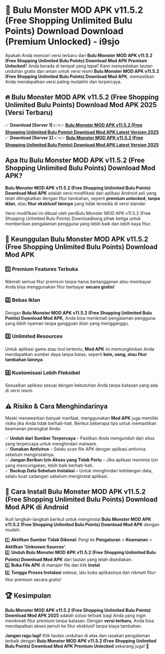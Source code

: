 # 🎯 Bulu Monster MOD APK v11.5.2 (Free Shopping Unlimited Bulu Points) Download  Download (Premium Unlocked) -  i9sjo

Apakah Anda mencari versi terbaru dari **Bulu Monster MOD APK v11.5.2 (Free Shopping Unlimited Bulu Points) Download Mod APK Premium Unlocked**? Anda berada di tempat yang tepat! Kami menyediakan tautan unduhan gratis dan aman untuk versi resmi **Bulu Monster MOD APK v11.5.2 (Free Shopping Unlimited Bulu Points) Download Mod APK**, memastikan Anda mendapatkan versi paling mutakhir dan terpercaya.

## 🔥 Bulu Monster MOD APK v11.5.2 (Free Shopping Unlimited Bulu Points) Download Mod APK 2025 (Versi Terbaru)

✅ **Download [Server 1]** 👉👉 [**Bulu Monster MOD APK v11.5.2 (Free Shopping Unlimited Bulu Points) Download Mod APK Latest Version 2025**](https://momento.my/?title=Bulu_Monster_MOD_APK_v11.5.2_(Free_Shopping_Unlimited_Bulu_Points)_Download)  
✅ **Download [Server 2]** 👉👉 [**Bulu Monster MOD APK v11.5.2 (Free Shopping Unlimited Bulu Points) Download Mod APK Latest Version 2025**](https://momento.my/?title=Bulu_Monster_MOD_APK_v11.5.2_(Free_Shopping_Unlimited_Bulu_Points)_Download)  

## Apa Itu Bulu Monster MOD APK v11.5.2 (Free Shopping Unlimited Bulu Points) Download Mod APK?

**Bulu Monster MOD APK v11.5.2 (Free Shopping Unlimited Bulu Points) Download Mod APK** adalah versi modifikasi dari aplikasi Android asli yang telah ditingkatkan dengan fitur tambahan, seperti **premium unlocked**, **tanpa iklan**, atau **fitur eksklusif lainnya** yang tidak tersedia di versi standar.

Versi modifikasi ini dibuat oleh penBulu Monster MOD APK v11.5.2 (Free Shopping Unlimited Bulu Points) Downloadbang pihak ketiga untuk memberikan pengalaman pengguna yang lebih baik dan lebih kaya fitur.

## 🎯 Keunggulan Bulu Monster MOD APK v11.5.2 (Free Shopping Unlimited Bulu Points) Download Mod APK

### 1️⃣ Premium Features Terbuka
Nikmati semua fitur premium tanpa harus berlangganan atau membayar. Anda bisa menggunakan fitur berbayar **secara gratis!**

### 2️⃣ Bebas Iklan
Dengan **Bulu Monster MOD APK v11.5.2 (Free Shopping Unlimited Bulu Points) Download Mod APK**, Anda bisa menikmati pengalaman pengguna yang lebih nyaman tanpa gangguan iklan yang mengganggu.

### 3️⃣ Unlimited Resources
Untuk aplikasi game atau tool tertentu, **Mod APK** ini memungkinkan Anda mendapatkan sumber daya tanpa batas, seperti **koin, uang, atau fitur tambahan lainnya**.

### 4️⃣ Kustomisasi Lebih Fleksibel
Sesuaikan aplikasi sesuai dengan kebutuhan Anda tanpa batasan yang ada di versi resmi.

## ⚠️ Risiko & Cara Menghindarinya

Meski menawarkan banyak manfaat, menggunakan **Mod APK** juga memiliki risiko jika Anda tidak berhati-hati. Berikut beberapa tips untuk memastikan keamanan perangkat Anda:

✅ **Unduh dari Sumber Terpercaya** – Pastikan Anda mengunduh dari situs yang terpercaya untuk menghindari malware.  
✅ **Gunakan Antivirus** – Selalu scan file APK dengan aplikasi antivirus sebelum menginstalnya.  
✅ **Jangan Berikan Izin Akses yang Tidak Perlu** – Jika aplikasi meminta izin yang mencurigakan, lebih baik berhati-hati.  
✅ **Backup Data Sebelum Instalasi** – Untuk menghindari kehilangan data, selalu buat cadangan sebelum menginstal aplikasi.

## 📌 Cara Install Bulu Monster MOD APK v11.5.2 (Free Shopping Unlimited Bulu Points) Download Mod APK di Android

Ikuti langkah-langkah berikut untuk menginstal **Bulu Monster MOD APK v11.5.2 (Free Shopping Unlimited Bulu Points) Download Mod APK** dengan mudah:

1️⃣ **Aktifkan Sumber Tidak Dikenal**: Pergi ke **Pengaturan** > **Keamanan** > **Aktifkan 'Unknown Sources'**.  
2️⃣ **Unduh Bulu Monster MOD APK v11.5.2 (Free Shopping Unlimited Bulu Points) Download Mod APK** dari tautan yang telah disediakan.  
3️⃣ **Buka File APK** di manajer file dan klik **Instal**.  
4️⃣ **Tunggu Proses Instalasi** selesai, lalu buka aplikasinya dan nikmati fitur-fitur premium secara gratis!

## 🏆 Kesimpulan

**Bulu Monster MOD APK v11.5.2 (Free Shopping Unlimited Bulu Points) Download Mod APK 2025** adalah solusi terbaik bagi Anda yang ingin menikmati fitur premium tanpa batasan. Dengan **versi terbaru**, Anda bisa mendapatkan akses penuh ke fitur eksklusif tanpa biaya tambahan.

**Jangan ragu lagi!** Klik tautan unduhan di atas dan rasakan pengalaman terbaik dengan **Bulu Monster MOD APK v11.5.2 (Free Shopping Unlimited Bulu Points) Download Mod APK Premium Unlocked** sekarang juga! 🚀
